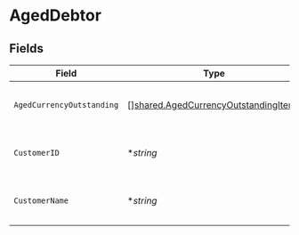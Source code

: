 # AgedDebtor


## Fields

| Field                                                                                               | Type                                                                                                | Required                                                                                            | Description                                                                                         | Example                                                                                             |
| --------------------------------------------------------------------------------------------------- | --------------------------------------------------------------------------------------------------- | --------------------------------------------------------------------------------------------------- | --------------------------------------------------------------------------------------------------- | --------------------------------------------------------------------------------------------------- |
| `AgedCurrencyOutstanding`                                                                           | [][shared.AgedCurrencyOutstandingItems](../../../pkg/models/shared/agedcurrencyoutstandingitems.md) | :heavy_minus_sign:                                                                                  | Array of aged debtors by currency.                                                                  |                                                                                                     |
| `CustomerID`                                                                                        | **string*                                                                                           | :heavy_minus_sign:                                                                                  | Customer ID of the aged debtor.                                                                     | f594cefb-7750-4c3a-bab2-b5322026dee9                                                                |
| `CustomerName`                                                                                      | **string*                                                                                           | :heavy_minus_sign:                                                                                  | Customer name of the aged debtor.                                                                   | John Doe                                                                                            |